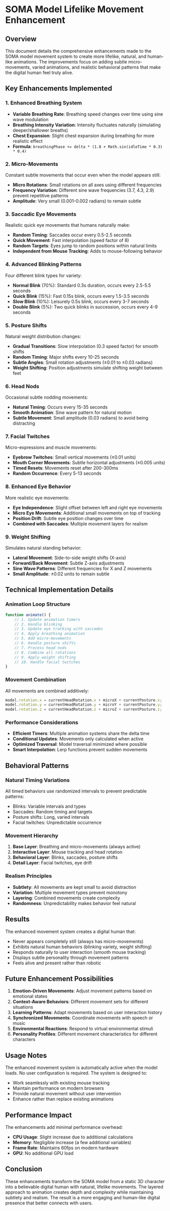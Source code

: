 # SOMA Model Lifelike Movement Enhancement

## Overview
This document details the comprehensive enhancements made to the SOMA model movement system to create more lifelike, natural, and human-like animations. The improvements focus on adding subtle micro-movements, varied animations, and realistic behavioral patterns that make the digital human feel truly alive.

## Key Enhancements Implemented

### 1. Enhanced Breathing System
- **Variable Breathing Rate**: Breathing speed changes over time using sine wave modulation
- **Breathing Intensity Variation**: Intensity fluctuates naturally (simulating deeper/shallower breaths)
- **Chest Expansion**: Slight chest expansion during breathing for more realistic effect
- **Formula**: `breathingPhase += delta * (1.8 + Math.sin(idleTime * 0.3) * 0.4)`

### 2. Micro-Movements
Constant subtle movements that occur even when the model appears still:
- **Micro Rotations**: Small rotations on all axes using different frequencies
- **Frequency Variation**: Different sine wave frequencies (3.7, 4.3, 2.9) prevent repetitive patterns
- **Amplitude**: Very small (0.001-0.002 radians) to remain subtle

### 3. Saccadic Eye Movements
Realistic quick eye movements that humans naturally make:
- **Random Timing**: Saccades occur every 0.5-2.5 seconds
- **Quick Movement**: Fast interpolation (speed factor of 8)
- **Random Targets**: Eyes jump to random positions within natural limits
- **Independent from Mouse Tracking**: Adds to mouse-following behavior

### 4. Advanced Blinking Patterns
Four different blink types for variety:
- **Normal Blink** (70%): Standard 0.3s duration, occurs every 2.5-5.5 seconds
- **Quick Blink** (15%): Fast 0.15s blink, occurs every 1.5-3.5 seconds
- **Slow Blink** (10%): Leisurely 0.5s blink, occurs every 3-7 seconds
- **Double Blink** (5%): Two quick blinks in succession, occurs every 4-9 seconds

### 5. Posture Shifts
Natural weight distribution changes:
- **Gradual Transitions**: Slow interpolation (0.3 speed factor) for smooth shifts
- **Random Timing**: Major shifts every 10-25 seconds
- **Subtle Angles**: Small rotation adjustments (±0.01 to ±0.03 radians)
- **Weight Shifting**: Position adjustments simulate shifting weight between feet

### 6. Head Nods
Occasional subtle nodding movements:
- **Natural Timing**: Occurs every 15-35 seconds
- **Smooth Animation**: Sine wave pattern for natural motion
- **Subtle Movement**: Small amplitude (0.03 radians) to avoid being distracting

### 7. Facial Twitches
Micro-expressions and muscle movements:
- **Eyebrow Twitches**: Small vertical movements (±0.01 units)
- **Mouth Corner Movements**: Subtle horizontal adjustments (±0.005 units)
- **Timed Resets**: Movements reset after 200-300ms
- **Random Occurrence**: Every 5-13 seconds

### 8. Enhanced Eye Behavior
More realistic eye movements:
- **Eye Independence**: Slight offset between left and right eye movements
- **Micro Eye Movements**: Additional small movements on top of tracking
- **Position Drift**: Subtle eye position changes over time
- **Combined with Saccades**: Multiple movement layers for realism

### 9. Weight Shifting
Simulates natural standing behavior:
- **Lateral Movement**: Side-to-side weight shifts (X-axis)
- **Forward/Back Movement**: Subtle Z-axis adjustments
- **Sine Wave Patterns**: Different frequencies for X and Z movements
- **Small Amplitude**: ±0.02 units to remain subtle

## Technical Implementation Details

### Animation Loop Structure
```javascript
function animate() {
    // 1. Update animation timers
    // 2. Handle blinking
    // 3. Update eye tracking with saccades
    // 4. Apply breathing animation
    // 5. Add micro-movements
    // 6. Handle posture shifts
    // 7. Process head nods
    // 8. Combine all rotations
    // 9. Apply weight shifting
    // 10. Handle facial twitches
}
```

### Movement Combination
All movements are combined additively:
```javascript
model.rotation.x = currentHeadRotation.x + microX + currentPosture.x;
model.rotation.y = currentHeadRotation.y + microY + currentPosture.y;
model.rotation.z = currentHeadRotation.z + microZ + currentPosture.z;
```

### Performance Considerations
- **Efficient Timers**: Multiple animation systems share the delta time
- **Conditional Updates**: Movements only calculated when active
- **Optimized Traversal**: Model traversal minimized where possible
- **Smart Interpolation**: Lerp functions prevent sudden movements

## Behavioral Patterns

### Natural Timing Variations
All timed behaviors use randomized intervals to prevent predictable patterns:
- Blinks: Variable intervals and types
- Saccades: Random timing and targets
- Posture shifts: Long, varied intervals
- Facial twitches: Unpredictable occurrence

### Movement Hierarchy
1. **Base Layer**: Breathing and micro-movements (always active)
2. **Interactive Layer**: Mouse tracking and head rotation
3. **Behavioral Layer**: Blinks, saccades, posture shifts
4. **Detail Layer**: Facial twitches, eye drift

### Realism Principles
- **Subtlety**: All movements are kept small to avoid distraction
- **Variation**: Multiple movement types prevent monotony
- **Layering**: Combined movements create complexity
- **Randomness**: Unpredictability makes behavior feel natural

## Results

The enhanced movement system creates a digital human that:
- Never appears completely still (always has micro-movements)
- Exhibits natural human behaviors (blinking variety, weight shifting)
- Responds naturally to user interaction (smooth mouse tracking)
- Displays subtle personality through movement patterns
- Feels alive and present rather than robotic

## Future Enhancement Possibilities

1. **Emotion-Driven Movements**: Adjust movement patterns based on emotional states
2. **Context-Aware Behaviors**: Different movement sets for different situations
3. **Learning Patterns**: Adapt movements based on user interaction history
4. **Synchronized Movements**: Coordinate movements with speech or music
5. **Environmental Reactions**: Respond to virtual environmental stimuli
6. **Personality Profiles**: Different movement characteristics for different characters

## Usage Notes

The enhanced movement system is automatically active when the model loads. No user configuration is required. The system is designed to:
- Work seamlessly with existing mouse tracking
- Maintain performance on modern browsers
- Provide natural movement without user intervention
- Enhance rather than replace existing animations

## Performance Impact

The enhancements add minimal performance overhead:
- **CPU Usage**: Slight increase due to additional calculations
- **Memory**: Negligible increase (a few additional variables)
- **Frame Rate**: Maintains 60fps on modern hardware
- **GPU**: No additional GPU load

## Conclusion

These enhancements transform the SOMA model from a static 3D character into a believable digital human with natural, lifelike movements. The layered approach to animation creates depth and complexity while maintaining subtlety and realism. The result is a more engaging and human-like digital presence that better connects with users.
